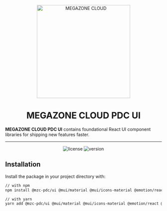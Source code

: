 <p align="center">
  <img width="300" src="https://www.megazonecdn.com/pops/images/og-megazone-pops.png" alt="MEGAZONE CLOUD">
</p>

<h1 align="center">MEGAZONE CLOUD PDC UI</h1>

<p><strong>MEGAZONE CLOUD PDC UI</strong> contains foundational React UI component libraries for shipping new features faster.</p>

<hr/>

<div align="center">

![license](https://img.shields.io/badge/license-MIT-blue.svg)
![version](https://img.shields.io/npm/v/@mzc-pdc/ui/latest.svg)

</div>

## Installation

Install the package in your project directory with:

```sh
// with npm
npm install @mzc-pdc/ui @mui/material @mui/icons-material @emotion/react @emotion/styled

// with yarn
yarn add @mzc-pdc/ui @mui/material @mui/icons-material @emotion/react @emotion/styled
```